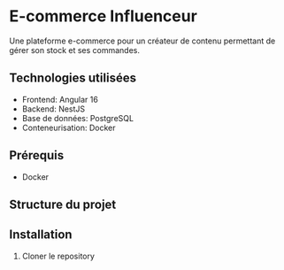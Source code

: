 # E-commerce Influenceur

Une plateforme e-commerce pour un créateur de contenu permettant de gérer son stock et ses commandes.

## Technologies utilisées

- Frontend: Angular 16
- Backend: NestJS
- Base de données: PostgreSQL
- Conteneurisation: Docker

## Prérequis

- Docker

## Structure du projet

## Installation

1. Cloner le repository